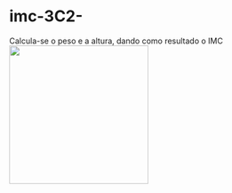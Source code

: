 # imc-3C2-
Calcula-se o peso e a altura, dando como resultado o IMC
<a href="https://gabrielazevedo98.github.io/imc-3C2-/"><img src=".\imc.png" width="250px"></a>

